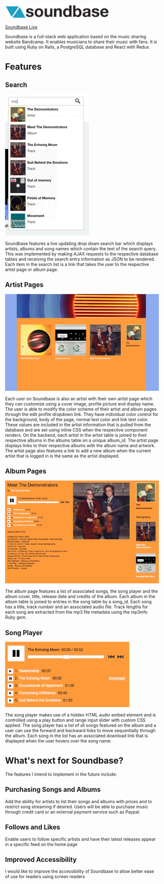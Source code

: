 ![alt text](https://github.com/jpshugrue/soundbase/blob/master/app/assets/images/github_logo.png "Soundbase Logo")

[Soundbase Live](https://aa-soundbase.herokuapp.com/#/)

Soundbase is a full-stack web application based on the music sharing website Bandcamp. It enables musicians to share their music with fans. It is built using Ruby on Rails, a PostgreSQL database and React with Redux.

# Features

## Search

![alt text](https://github.com/jpshugrue/soundbase/blob/master/app/assets/images/search_bar_shot.png "Search Bar")

Soundbase features a live updating drop down search bar which displays artists, albums and song names which contain the text of the search query. This was implemented by making AJAX requests to the respective database tables and receiving the search entry information as JSON to be rendered. Each item in the search list is a link that takes the user to the respective artist page or album page.

## Artist Pages

![alt text](https://github.com/jpshugrue/soundbase/blob/master/app/assets/images/artist_page_shot.png "Artist Page")

Each user on Soundbase is also an artist with their own artist page which they can customize using a cover image, profile picture and display name. The user is able to modify the color scheme of their artist and album pages through the edit profile dropdown link. They have individual color control for the background, body of the page, normal text color and link text color. These values are included in the artist information that is pulled from the database and are set using inline CSS when the respective component renders. On the backend, each artist in the artist table is joined to their respective albums in the albums table on a unique album_id. The artist page displays links to their respective albums with the album name and artwork. The artist page also features a link to add a new album when the current artist that is logged in is the same as the artist displayed.

## Album Pages

![alt text](https://github.com/jpshugrue/soundbase/blob/master/app/assets/images/album_page_shot.png "Album Page")

The album page features a list of associated songs, the song player and the album cover, title, release date and credits of the album. Each album in the album table is joined to entries in the song table by a song_id. Each song has a title, track number and an associated audio file. Track lengths for each song are extracted from the mp3 file metadata using the mp3info Ruby gem.

## Song Player

![alt text](https://github.com/jpshugrue/soundbase/blob/master/app/assets/images/song_player_shot.png "Song Player")

The song player makes use of a hidden HTML audio embed element and is controlled using a play button and range input slider with custom CSS applied. The song player has a list of all songs featured on the album and a user can use the forward and backward links to move sequentially through the album. Each song in the list has an associated download link that is displayed when the user hovers over the song name.

# What's next for Soundbase?

The features I intend to implement in the future include:

## Purchasing Songs and Albums
Add the ability for artists to list their songs and albums with prices and to restrict song streaming if desired. Users will be able to purchase music through credit card or an external payment service such as Paypal.

## Follows and Likes
Enable users to follow specific artists and have their latest releases appear in a specific feed on the home page

## Improved Accessibility
I would like to improve the accessibility of Soundbase to allow better ease of use for readers using screen readers
